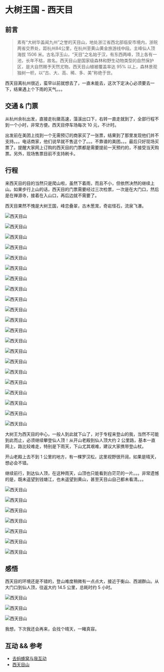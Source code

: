 # 大树王国 - 西天目

## 前言

>素有“大树华盖闻九州”之誉的天目山，地处浙江省西北部临安市境内，浙皖两省交界处，距杭州84公里，在杭州至黄山黄金旅游线中段。主峰仙人顶海拔 1506 米。古名浮玉山，“天目”之名始于汉，有东西两峰，顶上各有一池，长年不枯，故名。西天目山是国家级森林和野生动物类型的自然保护区，是大自然赐予天然尤物。西天目山植被覆盖率达 95% 以上，森林景观独树一帜，以“古、大、高、稀、多、美”称绝于世。

西天目离杭州很近，蛮早以前就想去了，一直未能去，这次下定决心必须要去一下，结果遇上个下雨的天气。。。

## 交通 & 门票

从杭州余杭出发，直接走杭徽高速，藻溪出口下，右转一直走就到了，全部行程不到一个小时，非常方便。西天目停车场每次 10 元，不计时。

出发前在美团上找到一个无需预订的商家买了一张票，结果到了那里发现他们并不支持。。。电话商家，他们说早就不售这个了。。。不靠谱的美团。。。最后只好现场买票了。提醒大家网上订购的西天目的门票都是需要提前一天预约的，不接受当天购票。另外，现场售票目前不支持刷卡。

## 行程

来西天目的目的当然只是爬山啦，虽然下着雨，而且不小，但依然决然的继续上山。如果步行上山的话，西天目的门票需要经过三次检票，一次是在大门口，然后是在禅源寺，接着在入山口，再后边就不需要了。

西天目果然不愧是大树王国，峰恋叠翠，古木葱茏，奇岩怪石，流泉飞瀑。

![西天目山](./xitianmu/001.jpg)

![西天目山](./xitianmu/002.jpg)

![西天目山](./xitianmu/003.jpg)

![西天目山](./xitianmu/004.jpg)

![西天目山](./xitianmu/005.jpg)

![西天目山](./xitianmu/006.jpg)

![西天目山](./xitianmu/007.jpg)

![西天目山](./xitianmu/008.jpg)

![西天目山](./xitianmu/009.jpg)

![西天目山](./xitianmu/010.jpg)

![西天目山](./xitianmu/011.jpg)

![西天目山](./xitianmu/012.jpg)

![西天目山](./xitianmu/013.jpg)

![西天目山](./xitianmu/014.jpg)

![西天目山](./xitianmu/015.jpg)

![西天目山](./xitianmu/016.jpg)

![西天目山](./xitianmu/017.jpg)

![西天目山](./xitianmu/018.jpg)

![西天目山](./xitianmu/019.jpg)

![西天目山](./xitianmu/020.jpg)

![西天目山](./xitianmu/021.jpg)

大树王为西天目的中心，一般人到此就下山了，对于专程来登山的我，当然不可能到此而止，必须继续攀登仙人顶！从开山老殿到仙人顶大约 2 公里路，基本一直网上，路比较难走，特别是下雨天，下山尤其艰难，建议大家携带登山杖。

开山老殿上去不到 1 公里的地方，有一棵罗汉松，这里视野很开阔，如果是晴天，想必会不错。

继续前行，到达仙人顶，在这种雨天，山顶也只能看到白茫茫的一片。。。非常遗憾的是，既未遥望到钱塘江，也未遥望到黄山，甚至天目山自己都未看清。。。

![西天目山](./xitianmu/022.jpg)

![西天目山](./xitianmu/023.jpg)

![西天目山](./xitianmu/024.jpg)

![西天目山](./xitianmu/025.jpg)

![西天目山](./xitianmu/026.jpg)

![西天目山](./xitianmu/027.jpg)

![西天目山](./xitianmu/028.jpg)

## 感悟

西天目的环境还是不错的，登山难度稍微有一点点大，接近于衡山、西湖群山。从大门口到仙人顶，往返大约 14.5 公里，总耗时约 5 小时。

![西天目山](./xitianmu/029.png)

![西天目山](./xitianmu/030.png)

![西天目山](./xitianmu/031.png)

我想，下次我还会再来，会找个晴天，一睹真容。

## 互动 && 参考

* [去蚂蜂窝与我互动](http://www.mafengwo.cn/i/3421779.html)
* [西天目山](http://baike.baidu.com/view/483528.htm)
